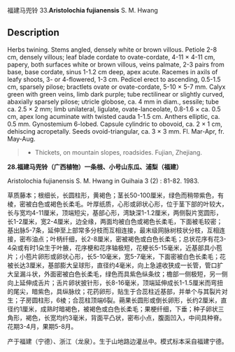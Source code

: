 福建马兜铃
33.**Aristolochia fujianensis** S. M. Hwang

## Description
Herbs twining. Stems angled, densely white or brown villous. Petiole 2-8 cm, densely villous; leaf blade cordate to ovate-cordate, 4-11 × 4-11 cm, papery, both surfaces white or brown villous, veins palmate, 2-3 pairs from base, base cordate, sinus 1-1.2 cm deep, apex acute. Racemes in axils of leafy shoots, 3- or 4-flowered, 1-3 cm. Pedicel erect to ascending, 0.5-1.5 cm, sparsely pilose; bractlets ovate or ovate-cordate, 5-10 × 5-7 mm. Calyx green with green veins, limb dark purple; tube rectilinear or slightly curved, abaxially sparsely pilose; utricle globose, ca. 4 mm in diam., sessile; tube ca. 2.5 × 2 mm; limb unilateral, ligulate, ovate-lanceolate, 0.8-1.6 × ca. 0.5 cm, apex long acuminate with twisted cauda 1-1.5 cm. Anthers elliptic, ca. 0.5 mm. Gynostemium 6-lobed. Capsule cylindric to obovoid, ca. 2 × 1 cm, dehiscing acropetally. Seeds ovoid-triangular, ca. 3 × 3 mm. Fl. Mar-Apr, fr. May-Aug.


> * Thickets, on mountain slopes, roadsides. Fujian, Zhejiang.

**28.福建马兜铃（广西植物）一条根、小号山东瓜、浦梨（福建）**

Aristolochia fujianensis S. M. Hwang in Guihaia 3 (2) : 81-82. 1983.

草质藤本；根细长，长圆柱形，黄褐色；茎长50-100厘米，绿色而稍带紫色，有棱，密被白色或褐色长柔毛。叶厚纸质，心形或卵状心形，位于茎下部的叶较大，长与宽均4-11厘米，顶端短尖，基部心形，湾缺深1-1.2厘米，两侧裂片宽圆形，长1-2厘米，宽2-4厘米，边全缘，两面均被白色或褐色长柔毛，下面被毛较密；基出脉5-7条，延伸至上部常多分枝而互相连接，最末级网脉树枝状分枝，互相连接，密布油点；叶柄纤细，长2-8厘米，密被褐色或白色长柔毛；总状花序有花3-4朵或有时1朵生于叶腋，花序梗和花序轴极短，花梗长5-15毫米，近基部具小苞片；小苞片卵形或卵状心形，长5-10毫米，宽5-7毫米，下面密被白色长柔毛；花被长达3厘米，基部膨大呈球形，直径约4毫米，向上急遽收狭成一长管，管口扩大呈漏斗状，外面密被白色长柔毛，绿色而具紫色纵条纹；檐部一侧极短，另一侧向上延伸成舌片；舌片卵状披针形，长8-16毫米，顶端延伸成长1-1.5厘米而弯扭的尾尖，暗紫色，具纵脉纹；花药卵形，贴生于合蕊柱近基部，并单个与其裂片对生；子房圆柱形，6棱；合蕊柱顶端6裂。蒴果长圆形或倒长卵形，长约2厘米，直径约1厘米，成熟时暗褐色，被褐色或白色长柔毛；果梗纤细，下垂；种子卵状三角形，褐色，长宽均约3毫米，背面平凸状，密布小点，腹面凹入，中间具种脊。花期3-4月，果期5-8月。

产于福建（宁德）、浙江（龙泉）。生于山地路边灌丛中。模式标本采自福建宁德。
